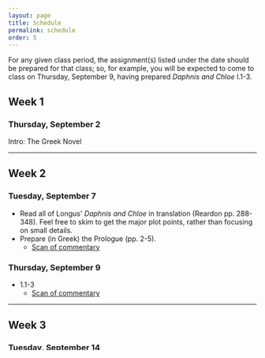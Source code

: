 ```yaml
---
layout: page
title: Schedule
permalink: schedule
order: 5
---
```


For any given class period, the assignment(s) listed under the date should be prepared for that class; so, for example, you will be expected to come to class on Thursday, September 9, having prepared *Daphnis and Chloe* I.1-3.

## Week 1

### Thursday, September 2
Intro: The Greek Novel

***

## Week 2

### Tuesday, September 7
* Read all of Longus' *Daphnis and Chloe* in translation (Reardon pp. 288-348). Feel free to skim to get the major plot points, rather than focusing on small details.
* Prepare (in Greek) the Prologue (pp. 2-5).
  * [Scan of commentary](https://drive.google.com/file/d/13pMtjVDLFEe5EtJR2YFuNGVdO7UD2kOc/view?usp=sharing)

### Thursday, September 9
* 1.1-3
  * [Scan of commentary](https://drive.google.com/file/d/13pMtjVDLFEe5EtJR2YFuNGVdO7UD2kOc/view?usp=sharing)

***

## Week 3

### Tuesday, September 14
* Quiz 1 Due
* 1.4-6
  * [Scan of commentary](https://drive.google.com/file/d/13pMtjVDLFEe5EtJR2YFuNGVdO7UD2kOc/view?usp=sharing)

### Thursday, September 16
* 1.7-10
  * [Scan of commentary](https://drive.google.com/file/d/13pMtjVDLFEe5EtJR2YFuNGVdO7UD2kOc/view?usp=sharing)

***

## Week 4

### Tuesday, September 21
* Quiz 2 Due
* 1.11-12

### Thursday, September 23
* 1.13-14

***

## Week 5

### Tuesday, September 28
* Quiz 3 Due
* 1.15-18

### Thursday, September 30
* 1.19-21

***

## Week 6

### Tuesday, October 5
* Quiz 4 Due
* 1.28-30

### Thursday, October 7
* 1.31-32

***

## Fall Break: 10/9 to 10/17

***

## Week 7

### Tuesday, October 19
* Quiz 5 Due
* 2.3-5

### Thursday, October 21
* 2.6-8

***

## Week 8

### Tuesday, October 26
* Quiz 6 Due
* 3.12-14

### Thursday, October 28  
* 3.15-17

***

## Week 9

### Tuesday, November 2
* Quiz 7 Due
* 3.18-20

### Thursday, November 4
* 4.10-12

***

## Week 10

### Tuesday, November 9
* Quiz 8 Due
* 4.16-18

### Thursday, November 11
* 4.19-21

***

## Week 11

### Tuesday, November 16
* Quiz 9 Due
* 4.22-25 (26 either in Greek or in translation)

### Thursday, November 18
* 4.27-30

***

## Week 12

### Tuesday, November 23
* Quiz 10 Due
* 4.31-33

***

## Thanksgiving Break: 11/24 to 11/28

***

## Week 13

### Tuesday, November 30
* 4.34-37

### Thursday, December 2
* 4.38-40

***

## Week 14

### Tuesday, December 7
* Quiz 11 Due
* Unessay Presentations (?)

### Thursday, December 9
* Unessay Presentations

